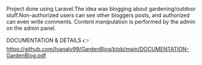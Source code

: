 Project done using Laravel.The idea was blogging  about gardening/outdoor stuff.Non-authorized users can see other bloggers posts, and authorized can even write comments. Content manipulation is performed by the admin on the admin panel.

DOCUMENTATION & DETAILS :point_right: https://github.com/IvanaIv99/GardenBlog/blob/main/DOCUMENTATION-GardenBlog.pdf
